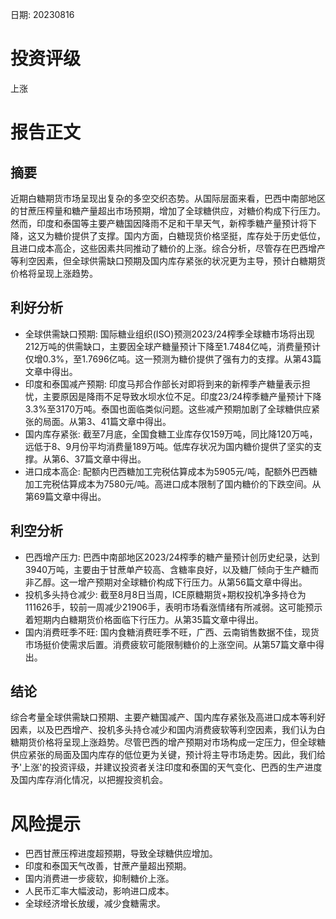 
日期: 20230816

# 投资评级

上涨

# 报告正文

## 摘要

近期白糖期货市场呈现出复杂的多空交织态势。从国际层面来看，巴西中南部地区的甘蔗压榨量和糖产量超出市场预期，增加了全球糖供应，对糖价构成下行压力。然而，印度和泰国等主要产糖国因降雨不足和干旱天气，新榨季糖产量预计将下降，这又为糖价提供了支撑。国内方面，白糖现货价格坚挺，库存处于历史低位，且进口成本高企，这些因素共同推动了糖价的上涨。综合分析，尽管存在巴西增产等利空因素，但全球供需缺口预期及国内库存紧张的状况更为主导，预计白糖期货价格将呈现上涨趋势。

## 利好分析

* 全球供需缺口预期: 国际糖业组织(ISO)预测2023/24榨季全球糖市场将出现212万吨的供需缺口，主要因全球产糖量预计下降至1.7484亿吨，消费量预计仅增0.3%，至1.7696亿吨。这一预测为糖价提供了强有力的支撑。从第43篇文章中得出。
* 印度和泰国减产预期: 印度马邦合作部长对即将到来的新榨季产糖量表示担忧，主要原因是降雨不足导致水坝水位不足。印度23/24榨季糖产量预计下降3.3%至3170万吨。泰国也面临类似问题。这些减产预期加剧了全球糖供应紧张的局面。从第3、41篇文章中得出。
* 国内库存紧张: 截至7月底，全国食糖工业库存仅159万吨，同比降120万吨，远低于8、9月份平均消费量189万吨。低库存状况为国内糖价提供了坚实的支撑。从第6、37篇文章中得出。
* 进口成本高企: 配额内巴西糖加工完税估算成本为5905元/吨，配额外巴西糖加工完税估算成本为7580元/吨。高进口成本限制了国内糖价的下跌空间。从第69篇文章中得出。

## 利空分析

* 巴西增产压力: 巴西中南部地区2023/24榨季的糖产量预计创历史纪录，达到3940万吨，主要由于甘蔗单产较高、含糖率良好，以及糖厂倾向于生产糖而非乙醇。这一增产预期对全球糖价构成下行压力。从第56篇文章中得出。
* 投机多头持仓减少: 截至8月8日当周，ICE原糖期货+期权投机净多持仓为111626手，较前一周减少21906手，表明市场看涨情绪有所减弱。这可能预示着短期内白糖期货价格面临下行压力。从第35篇文章中得出。
* 国内消费旺季不旺: 国内食糖消费旺季不旺，广西、云南销售数据不佳，现货市场挺价使需求后置。消费疲软可能限制糖价的上涨空间。从第57篇文章中得出。

## 结论

综合考量全球供需缺口预期、主要产糖国减产、国内库存紧张及高进口成本等利好因素，以及巴西增产、投机多头持仓减少和国内消费疲软等利空因素，我们认为白糖期货价格将呈现上涨趋势。尽管巴西的增产预期对市场构成一定压力，但全球糖供应紧张的局面及国内库存的低位更为关键，预计将主导市场走势。因此，我们给予'上涨'的投资评级，并建议投资者关注印度和泰国的天气变化、巴西的生产进度及国内库存消化情况，以把握投资机会。

# 风险提示

* 巴西甘蔗压榨进度超预期，导致全球糖供应增加。
* 印度和泰国天气改善，甘蔗产量超出预期。
* 国内消费进一步疲软，抑制糖价上涨。
* 人民币汇率大幅波动，影响进口成本。
* 全球经济增长放缓，减少食糖需求。
